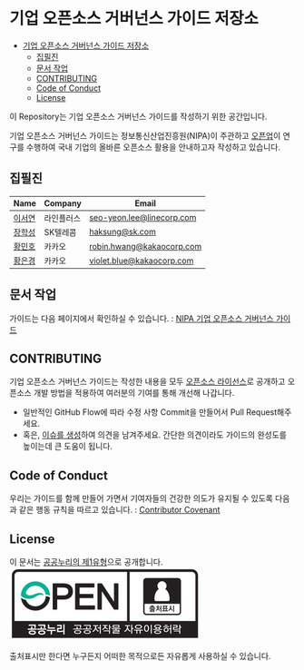 # 기업 오픈소스  거버넌스 가이드 저장소

- [기업 오픈소스  거버넌스 가이드 저장소](#기업-오픈소스-거버넌스-가이드-저장소)
  - [집필진](#집필진)
  - [문서 작업](#문서-작업)
  - [CONTRIBUTING](#contributing)
  - [Code of Conduct](#code-of-conduct)
  - [License](#license)

이 Repository는 기업 오픈소스  거버넌스 가이드를 작성하기 위한 공간입니다. 

기업 오픈소스  거버넌스 가이드는 정보통신산업진흥원(NIPA)이 주관하고 [오픈업](https://www.oss.kr/open_up_intro)이 연구를 수행하여 국내 기업의 올바른 오픈소스 활용을 안내하고자 작성하고 있습니다. 

## 집필진

| Name | Company | Email |
|--|--|--|
| [이서연](https://github.com/syleeeee) | 라인플러스| seo-yeon.lee@linecorp.com |
| [장학성](https://github.com/haksungjang) | SK텔레콤 | haksung@sk.com |
| [황민호](https://github.com/revfactory) | 카카오 | robin.hwang@kakaocorp.com |
| [황은경](https://github.com/violetblue) | 카카오 | violet.blue@kakaocorp.com |

## 문서 작업

가이드는 다음 페이지에서 확인하실 수 있습니다. : [NIPA 기업 오픈소스  거버넌스 가이드](https://nipa-openup.github.io/oss-governance-guide/)

## CONTRIBUTING

기업 오픈소스  거버넌스 가이드는 작성한 내용을 모두 [오픈소스 라이선스](#License)로 공개하고 오픈소스 개발 방법을 적용하여 여러분의 기여를 통해 개선해 나갑니다. 
* 일반적인 GitHub Flow에 따라 수정 사항 Commit을 만들어서 Pull Request해주세요.
* 혹은, [이슈를 생성](https://github.com/NIPA-OpenUP/oss-governance-guide/issues/new)하여 의견을 남겨주세요. 간단한 의견이라도 가이드의 완성도를 높이는데 큰 도움이 됩니다. 

## Code of Conduct
우리는 가이드를 함께 만들어 가면서 기여자들의 건강한 의도가 유지될 수 있도록 다음과 같은 행동 규칙을 따르고 있습니다. : [Contributor Covenant](https://www.contributor-covenant.org/version/2/0/code_of_conduct/)


## License

이 문서는 [공공누리의 제1유형](https://www.kogl.or.kr/info/license.do#01-tab)으로 공개합니다.   
![license](./images/img_opentype01.jpg)

출처표시만 한다면 누구든지 어떠한 목적으로든 자유롭게 사용하실 수 있습니다. 